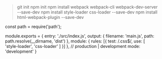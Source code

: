> git init
> npm init
> npm install webpack webpack-cli webpack-dev-server --save-dev
> npm install style-loader css-loader --save-dev
> npm install html-webpack-plugin --save-dev

const path = require('path');

module.exports = {
  entry: './src/index.js',
  output: {
    filename: 'main.js',
    path: path.resolve(__dirname, 'dist')
  },
  module: {
    rules: [{
      test: /\.css$/,
      use: [
        'style-loader',
        'css-loader'
      ]
    }]
  },
  // production | development
  mode: 'development'
}